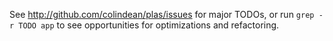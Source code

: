 See http://github.com/colindean/plas/issues for major TODOs, or run `grep -r TODO app` to see opportunities for optimizations and refactoring.
